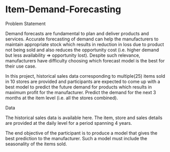 # Item-Demand-Forecasting

Problem Statement

Demand forecasts are fundamental to plan and deliver products and services. Accurate forecasting of demand can help the manufacturers to maintain appropriate stock which results in reduction in loss due to product not being sold and also reduces the opportunity cost (i.e. higher demand but less availability => opportunity lost). Despite such relevance, manufacturers have difficulty choosing which forecast model is the best for their use case. 

In this project, historical sales data corresponding to multiple(25) items sold in 10 stores are provided and participants are expected to come up with a best model to predict the future demand for products which results in maximum profit for the manufacturer. Predict the demand for the next 3 months at the item level (i.e. all the stores combined).

Data

The historical sales data is available here. The item, store and sales details are provided at the daily level for a period spanning 4 years. 

The end objective of the participant is to produce a model that gives the best prediction to the manufacturer. Such a model must include the seasonality of the items sold. 
